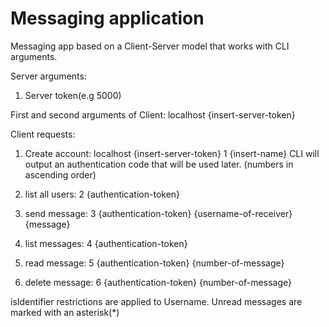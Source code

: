 # Messaging application

Messaging app based on a Client-Server model that works with CLI arguments.




Server arguments:

1) Server token(e.g 5000)

First and second arguments of Client: localhost {insert-server-token}



Client requests: 

1) Create account: localhost {insert-server-token} 1 {insert-name}
CLI will output an authentication code that will be used later. (numbers in ascending order)

2) list all users: 2 {authentication-token}
 
3) send message: 3 {authentication-token} {username-of-receiver} {message}

4) list messages: 4 {authentication-token}

5) read message: 5 {authentication-token} {number-of-message}

6) delete message: 6 {authentication-token} {number-of-message}


isIdentifier restrictions are applied to Username. 
Unread messages are marked with an asterisk(*)
